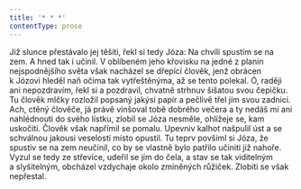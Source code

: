 ```yaml
---
title: '* * *'
contentType: prose
---
```


Již slunce přestávalo jej těšiti, řekl si tedy Józa: Na chvíli spustím se na zem. A hned tak i učinil. V oblíbeném jeho křovisku na jedné z planin nejspodnějšího světa však nacházel se dřepící člověk, jenž obrácen k Józovi hleděl naň očima tak vytřeštěnýma, až se tento polekal. Ó, raději ani nepozdravím, řekl si a pozdravil, chvatně strhnuv šišatou svou čepičku. Tu člověk mlčky rozložil popsaný jakýsi papír a pečlivě třel jím svou zadnici. Ach, ctěný člověče, já právě vinšoval tobě dobrého večera a ty nedáš mi ani nahlédnouti do svého lístku, zlobil se Józa nesměle, ohlížeje se, kam uskočiti. Člověk však napřímil se pomalu. Upevniv kalhot našpulil úst a se schválnou jakousi veselostí místo opustil. Tu teprv povšiml si Józa, že spustiv se na zem neučinil, co by se vlastně bylo patřilo učiniti již nahoře. Vyzul se tedy ze střevíce, udeřil se jím do čela, a stav se tak viditelným a slyšitelným, obcházel vzdychaje okolo zmíněných růžiček. Zlobiti se však nepřestal.
